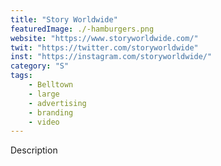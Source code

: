 ```yaml
---
title: "Story Worldwide"
featuredImage: ./-hamburgers.png
website: "https://www.storyworldwide.com/"
twit: "https://twitter.com/storyworldwide"
inst: "https://instagram.com/storyworldwide/"
category: "S"
tags:
    - Belltown
    - large
    - advertising
    - branding
    - video
---
```


Description

